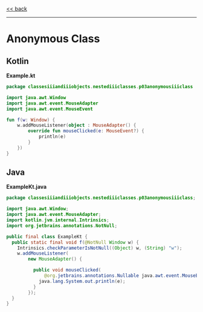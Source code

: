 
[<< back](https://github.com/tomasbjerre/yet-another-kotlin-vs-java-comparison)

-----------------------------

# Anonymous Class

## Kotlin

**Example.kt**

```kotlin
package classesiiiandiiiobjects.nestediiiclasses.p03anonymousiiiclass

import java.awt.Window
import java.awt.event.MouseAdapter
import java.awt.event.MouseEvent

fun f(w: Window) {
    w.addMouseListener(object : MouseAdapter() {
        override fun mouseClicked(e: MouseEvent?) {
            println(e)
        }
    })
}
```

## Java

**ExampleKt.java**

```java
package classesiiiandiiiobjects.nestediiiclasses.p03anonymousiiiclass;

import java.awt.Window;
import java.awt.event.MouseAdapter;
import kotlin.jvm.internal.Intrinsics;
import org.jetbrains.annotations.NotNull;

public final class ExampleKt {
  public static final void f(@NotNull Window w) {
    Intrinsics.checkParameterIsNotNull((Object) w, (String) "w");
    w.addMouseListener(
        new MouseAdapter() {

          public void mouseClicked(
              @org.jetbrains.annotations.Nullable java.awt.event.MouseEvent e) {
            java.lang.System.out.println(e);
          }
        });
  }
}

```
